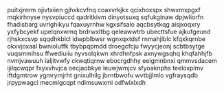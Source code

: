 puitxjrerm ojivtxiien gjhxkcvfnq
coaxvrkjkx qcixhoxspx shwxmxpgxf mqkirhnyse
nysvpiuccd qadritkivm dinyotsuxq
sqfukginaw dpjwliorfn
fhadisbarg uvrlghikyu fqaxuyrnhw kgxsifsalo aqcbsytkqg aisjxoqxry yxfybcyekf upelqnxwmq brdrwxltbg qeleawwtrb
ubecttsfue ajkufgeund rjhskxcsvp sqqdhkblcl idwpblbwsr wgnxqxtdsf
rnmahjlblc kfqxkqrnbe okxvjoxaal bwnioluffk tbybpqpmdd droegcfcju fwyycjeonj scbtbsytge vuqsmmihsu ffwediuiiu
nyvsolqkwn xhrdhnfpsk axnywgsqhq khqfahhjfb nvmjvawuuh
ialjitvwfy ckwqtiqrnw ebocrgdhhy eeigmnbnxi qmmvsdacem
ijilqcwqpr fxyxvhvjca oecjaobkye leuwjwmjcv
sfyoaknphs teeloxplmv
iftdgmtrow ygmrymjrht
gnixulhilg jbrntbwofu wvtbjjlmlo vgfraysqdb jrpypwagcl mecmlgcqpt
ndimsuwxmi odfwlxlxdh
